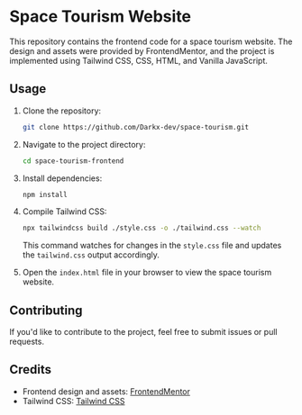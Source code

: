 # Space Tourism Website

This repository contains the frontend code for a space tourism website. The design and assets were provided by FrontendMentor, and the project is implemented using Tailwind CSS, CSS, HTML, and Vanilla JavaScript.

## Usage

1. Clone the repository:

   ```bash
   git clone https://github.com/Darkx-dev/space-tourism.git
   ```

2. Navigate to the project directory:

   ```bash
   cd space-tourism-frontend
   ```

3. Install dependencies:

   ```bash
   npm install
   ```

4. Compile Tailwind CSS:

   ```bash
   npx tailwindcss build ./style.css -o ./tailwind.css --watch
   ```

   This command watches for changes in the `style.css` file and updates the `tailwind.css` output accordingly.

5. Open the `index.html` file in your browser to view the space tourism website.

## Contributing

If you'd like to contribute to the project, feel free to submit issues or pull requests.

## Credits

- Frontend design and assets: [FrontendMentor](https://www.frontendmentor.io/)
- Tailwind CSS: [Tailwind CSS](https://tailwindcss.com/)
